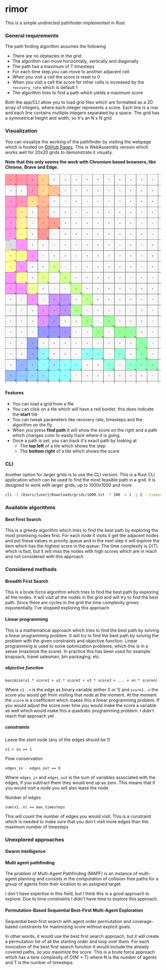 # rimor
This is a simple undirected pathfinder implemented in Rust. 

### General requirements

The path finding algorithm assumes the following

- There are no obstacles in the grid
- The algorithm can move horizontally, vertically and diagonally
- The path has a maximum of T timesteps
- For each time step you can move to another adjacent cell
- When you visit a cell the score is reset to 0
- When you visit a cell the score for other cells is increased by the `recovery_rate` which is default 1
- The algorithm tries to find a path which yields a maximum score

Both the app/CLI allow you to load grid files which are formatted as a 2D array of integers, where each integer represents a score. Each line is a row and each line contains multiple integers separated by a space. The grid has a symmetrical height and width, so it's an N x N grid

### Visualization

You can visualize the working of the pathfinder by visiting the webpage which is hosted on [GitHub Pages](https://fristi.github.io/rimor). This is WebAssembly version which works well for 20x20 grids to demonstrate it visually. 

**Note that this only seems the work with Chromium based browsers, like Chrome, Brave and Edge.**

![visualization](visualize.png)

#### Features
- You can load a grid from a file
- You can click on a tile which will have a red border, this does indicate the **start** tile
- You can tweak parameters like recovery rate, timesteps and the algorithm on the fly
- When you press **find path** it will show the score on the right and a path which changes color to easily track where it is going.
- Once a path is set, you can track it's exact path by looking at
  - The **top left** of a tile which shows the step
  - The **bottom right** of a tile which shows the score

### CLI

Another option for larger grids is to use the CLI version. This is a Rust CLI application which can be used to find the most feasible path in a grid. It is designed to work with larger grids, up to 1000x1000 and more

```bash
cli -I /Users/{user}/Downloads/grids/1000.txt -T 100 -x 1 -y 2 --timeout 100
```

### Available algorithms

#### Best First Search

This is a greedy algorithm which tries to find the best path by exploring the most promising nodes first. For each node it visits it get the adjacent nodes and put these values in priority queue and in the next step it will explore the item which has the highest score in the queue. The time complexity is O(T) which is fast, but it will miss the nodes with high scores which are in reach and not considered with this approach

### Considered methods

#### Breadth First Search
This is a brute force algorithm which tries to find the best path by exploring all the nodes. It will visit all the nodes in the grid and will try to find the best path. Since there are cycles in the grid the time complexity grows exponentially. I've stopped exploring this approach

#### Linear programming
This is a mathematical approach which tries to find the best path by solving a linear programming problem. It will try to find the best path by solving the problem with the given constraints and objective function. Linear programming is used to solve optimization problems, which this is in a sense (maximize the score). In practice this has been used for example knapsack, travel salesman, bin packaging, etc.

##### objective function

```
maximize(x1 * score1 + x2 * score2 + x3 * score3 + ... + xn * scoren)
```

Where `x1..n` is the edge as binary variable (either 0 or 1) and `score1..n` the score you would get from visiting that node at the moment. At the moment the `score` is a coefficient which makes this a linear programming problem. If you would adjust the score over time you would make the score a variable as well which would make this a quadratic programming problem. I didn't reach that approach yet

##### constraints

Leave the _start_ node (any of the edges should be 1)

```
x1 + xn == 1
```

Flow conservation

```
edges_in - edges_out == 0
```

Where `edges_in` and `edges_out` is the sum of variables associated with the edges, if you subtract them they would end up as zero. This means that if you would visit a node you will also leave the node

Number of edges

```
sum(x1..n) == max_timesteps
```

This will count the number of edges you would visit. This is a constraint which is needed to make sure that you don't visit more edges than the maximum number of timesteps

### Unexplored approaches

#### Swarm intelligence

#### Multi agent pathfinding

The problem of Multi-Agent Pathfinding (MAPF) is an instance of multi-agent planning and consists in the computation of collision-free paths for a group of agents from their location to an assigned target.

I don't have expertise in this field, but I think this is a good approach to explore. Due to time constraints I didn't have time to explore this approach.

#### Permutation-Based Sequential Best-First Multi-Agent Exploration

Sequential best-first search with agent order permutation and coverage-based constraints for maximizing score without explicit goals.

In other words, it would use the best first search approach, but it will create a permutation list of all the starting order and loop over them. For each invocation of the best first search function it would include the already covered paths, so you maximize the score. This is a brute force approach which has a time complexity of O(N! * T) where N is the number of agents and T is the number of timesteps. 





